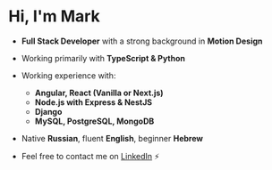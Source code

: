 # Hi, I'm Mark

* __Full Stack Developer__ with a strong background in __Motion Design__
  
* Working primarily with __TypeScript & Python__
* Working experience with:
  - __Angular, React (Vanilla or Next.js)__
  - __Node.js with Express & NestJS__
  - __Django__
  - __MySQL, PostgreSQL, MongoDB__
    
* Native __Russian__, fluent __English__, beginner __Hebrew__
* Feel free to contact me on <a href="https://www.linkedin.com/in/mark-andrew-jft/">LinkedIn</a> ⚡
